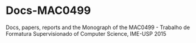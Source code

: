 # Docs-MAC0499
Docs, papers, reports and the Monograph of the MAC0499 - Trabalho de Formatura Supervisionado of Computer Science, IME-USP 2015
